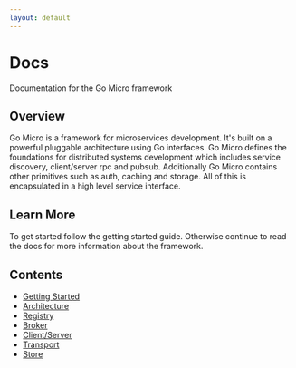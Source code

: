 ```yaml
---
layout: default
---
```


# Docs

Documentation for the Go Micro framework 

## Overview

Go Micro is a framework for microservices development. 
It's built on a powerful pluggable architecture using 
Go interfaces. Go Micro defines the foundations for 
distributed systems development which includes 
service discovery, client/server rpc and pubsub. 
Additionally Go Micro contains other primitives 
such as auth, caching and storage. All of this 
is encapsulated in a high level service interface.

## Learn More

To get started follow the getting started guide. 
Otherwise continue to read the docs for more information 
about the framework.

## Contents

- [Getting Started](getting-started.md)
- [Architecture](architecture.md)
- [Registry](registry.md)
- [Broker](broker.md)
- [Client/Server](client-server.md)
- [Transport](transport.md)
- [Store](store.md)
